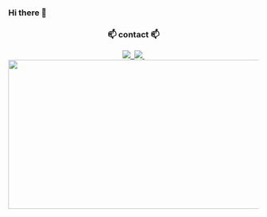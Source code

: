 ### Hi there 👋

<!--
**soheeGit/soheeGit** is a ✨ _special_ ✨ repository because its `README.md` (this file) appears on your GitHub profile.

Here are some ideas to get you started:

- 🔭 I’m currently working on ...
- 🌱 I’m currently learning ...
- 👯 I’m looking to collaborate on ...
- 🤔 I’m looking for help with ...
- 💬 Ask me about ...
- 📫 How to reach me: ...
- 😄 Pronouns: ...
- ⚡ Fun fact: ...
-->

<h3 align="center">📫 contact 📫</h3>
<div align="center">
  <a href="https://63wlsthgml.tistory.com">
    <img src="http://img.shields.io/badge/tistory-1EBC8F"/>&nbsp
  </a>
  <a href="mailto:63wlsthgml@gmail.com">
    <img src="http://img.shields.io/badge/63wlsthgml@gmail.com-D14836"/>&nbsp
  </a>
</div>


<a href="https://www.gitanimals.org/en_US?utm_medium=image&utm_source=soheeGit&utm_content=farm">
<img
  src="https://render.gitanimals.org/farms/soheeGit"
  width="600"
  height="300"
/>
</a>

